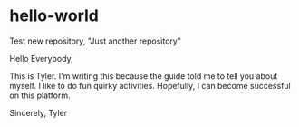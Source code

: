 # hello-world
Test new repository, "Just another repository"

Hello Everybody,

This is Tyler. I'm writing this because the guide told me to tell you about myself.
I like to do fun quirky activities. Hopefully, I can become successful on this platform.

Sincerely,
Tyler
